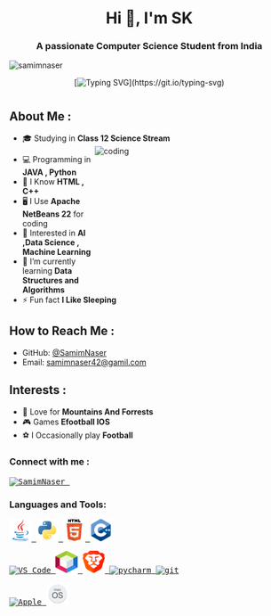 <h1 align="center">Hi 👋, I'm SK </h1>
<h3 align="center">A passionate Computer Science Student from India</h3>

<p align="left"> <img src="https://komarev.com/ghpvc/?username=samimnaser&label=Profile%20views&color=0e75b6&style=flat" alt="samimnaser" /> </p>


<div align="center">
  
[![Typing SVG](https://readme-typing-svg.demolab.com?font=Fira+Code&weight=500&size=18&duration=3500&pause=2000&center=true&vCenter=true&random=true&width=480&height=30&lines=Learing+From+Mistakes.;Cracking+Code,+Embracing+Evolution.;Code,+Coffee,+Repeat.)](https://git.io/typing-svg)

</div>

<h1></h1>



<h2 align="left"> About Me :</h2>

- 🎓 Studying in **Class 12 Science Stream**
  <img align="right" alt="coding"  height="260" width="350" src="https://raw.githubusercontent.com/jackpraveenraj/Donut-CPP/main/Donut-C.gif" /> </p>
- 💻 Programming in **JAVA , Python**
- 📏 I Know **HTML , C++**
- 🖥️ I Use **Apache NetBeans 22** for coding
- 🤖 Interested in **AI ,Data Science , Machine Learning**
- 🌱 I’m currently learning **Data Structures and Algorithms**
- ⚡ Fun fact **I Like Sleeping**


<h2 align="left"> How to Reach Me :</h2>

- GitHub: [@SamimNaser](https://github.com/SamimNaser)
- Email: [samimnaser42@gamil.com](samimnaser42@gmail.com)

<h2 align="left"> Interests :</h2>

- 🗻 Love for **Mountains And Forrests**
- 🎮 Games **Efootball IOS** 
- ⚽ I Occasionally play **Football**



<h3 align="left"> Connect with me :</h3>
<p align="left">
<kbd> <a href="https://instagram.com/samimnaser_" target="blank"><img align="center" src="https://raw.githubusercontent.com/rahuldkjain/github-profile-readme-generator/master/src/images/icons/Social/instagram.svg" alt="SamimNaser_" height="40" width="40" /> </a> </kbd>
</p>

<h3 align="left"> Languages and Tools:</h3>
<p align="left"> 

<kbd> <a href="https://www.java.com" target="_blank" rel="noreferrer"> <img src="https://raw.githubusercontent.com/devicons/devicon/master/icons/java/java-original.svg" alt="java" width="40" height="40"/>  </kbd> </a> <kbd> <a href="https://www.python.org" target="_blank" rel="noreferrer"> <img src="https://raw.githubusercontent.com/devicons/devicon/master/icons/python/python-original.svg" alt="python" width="40" height="40"/> </kbd> </a> <kbd> <a href="https://www.w3.org/html/" target="_blank" rel="noreferrer"> <img src="https://raw.githubusercontent.com/devicons/devicon/master/icons/html5/html5-original-wordmark.svg" alt="html5" width="40" height="40"/> </kbd> </a> <kbd> <a href="https://www.w3schools.com/cpp/" target="_blank" rel="noreferrer"> <img src="https://raw.githubusercontent.com/devicons/devicon/master/icons/cplusplus/cplusplus-original.svg" alt="cplusplus" width="40" height="40"/> </kbd> </a> 

<kbd> <a href="https://code.visualstudio.com/" target="_blank" rel="noreferrer"> <img src="https://cdn.jsdelivr.net/gh/devicons/devicon@latest/icons/vscode/vscode-original.svg" alt="VS Code" width="40" height="40"/> </kbd> </a> <kbd> <a href=https://netbeans.apache.org/front/main/index.html target="_blank" rel="noreferrer"> <img src=https://raw.githubusercontent.com/SamimNaser/SamimNaser/refs/heads/main/Apache_NetBeans_Logo.svg alt="Apache NetBeans" width="40" height="40"/> </kbd> </a> <kbd> <a href=https://brave.com/ target="_blank" rel="noreferrer"> <img src=https://raw.githubusercontent.com/SamimNaser/SamimNaser/refs/heads/main/Brave_lion_icon.svg alt="Brave" width="40" height="40"/> </kbd> </a> <kbd> <a href=https://www.jetbrains.com/pycharm/ target="_blank" rel="noreferrer"> <img src="https://cdn.jsdelivr.net/gh/devicons/devicon@latest/icons/pycharm/pycharm-original.svg" alt="pycharm" width="40" height="40"/> </kbd> </a> <kbd> <a href=https://git-scm.com/ target="_blank" rel="noreferrer"> <img src="https://cdn.jsdelivr.net/gh/devicons/devicon@latest/icons/git/git-original.svg" alt="git" width="40" height="40"/> </kbd> </a> 

<kbd> <a href=https://www.apple.com/in/ target="_blank" rel="noreferrer"> <img src="https://cdn.jsdelivr.net/gh/devicons/devicon@latest/icons/apple/apple-original.svg" alt="Apple" width="40" height="40"/> </kbd> </a> <kbd> <a href=https://www.apple.com/in/macos/macos-sequoia/ target="_blank" rel="noreferrer"> <img src="https://raw.githubusercontent.com/SamimNaser/SamimNaser/refs/heads/main/icons8-macos-480.svg" alt="MacOS" width="40" height="40"/> </kbd> </a> 


</p>
